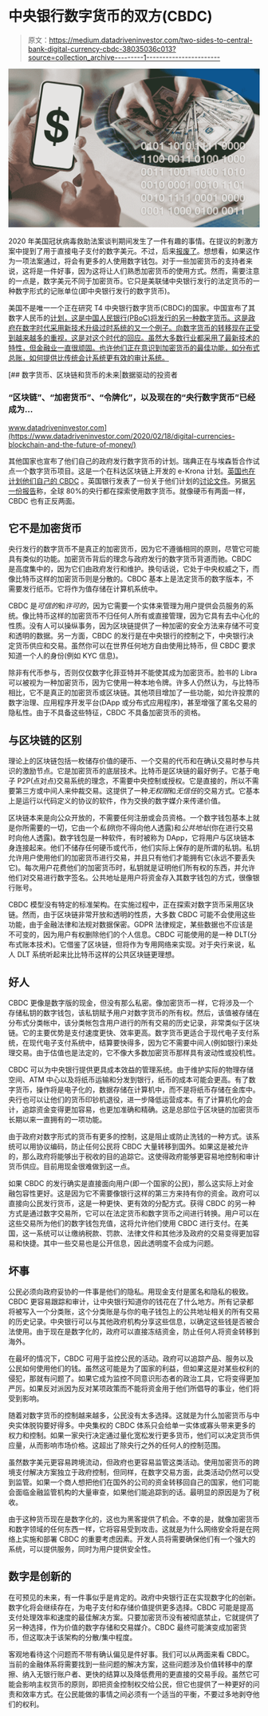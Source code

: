 # 中央银行数字货币的双方(CBDC)

> 原文：<https://medium.datadriveninvestor.com/two-sides-to-central-bank-digital-currency-cbdc-38035036c013?source=collection_archive---------1----------------------->

![](img/1fbea37b4db7a1b2ccd9a74be28f2be2.png)

2020 年美国冠状病毒救助法案谈判期间发生了一件有趣的事情。在提议的刺激方案中提到了用于直接电子支付的数字美元。不过，后来[报废了](https://www.coindesk.com/digital-dollar-stripped-from-latest-us-coronavirus-relief-bill)。想想看，如果这作为一项法案通过，将会有更多的人使用数字钱包。对于一些加密货币的支持者来说，这将是一件好事，因为这将让人们熟悉加密货币的使用方式。然而，需要注意的一点是，数字美元不同于加密货币。它只是美联储中央银行发行的法定货币的一种数字形式的记账单位(即中央银行发行的数字货币)。

美国不是唯一一个正在研究 T4 中央银行数字货币(CBDC)的国家。中国宣布了其数字人民币的[计划，这是中国人民银行(PBoC)将发行的另一种数字货币。这是政府在数字时代采用新技术升级过时系统的又一个例子。向数字货币的转移现在正受到越来越多的重视，这是对这个时代的回应。虽然大多数行业都采用了最新技术的特性，但金融业一直很顽固。也许他们正在意识到加密货币的最佳功能，如分布式总账，如何提供比传统会计系统更有效的审计系统。](https://www.theblockcrypto.com/post/59671/chinas-central-bank-is-one-step-closer-to-issuing-its-digital-currency-report)

[](https://www.datadriveninvestor.com/2020/02/18/digital-currencies-blockchain-and-the-future-of-money/) [## 数字货币、区块链和货币的未来|数据驱动的投资者

### “区块链”、“加密货币”、“令牌化”，以及现在的“央行数字货币”已经成为…

www.datadriveninvestor.com](https://www.datadriveninvestor.com/2020/02/18/digital-currencies-blockchain-and-the-future-of-money/) 

其他国家也宣布了他们自己的政府发行数字货币的计划。瑞典正在与埃森哲合作试点一个数字货币项目。这是一个在科达区块链上开发的 e-Krona 计划。[英国也在计划他们自己的 CBDC](https://www.ledgerinsights.com/bank-of-england-central-bank-digital-currency-cbdc-research-roadmap/) 。英国银行发表了一份关于他们计划的[讨论文件](https://www.bankofengland.co.uk/paper/2020/central-bank-digital-currency-opportunities-challenges-and-design-discussion-paper)。另据[另一份报告](https://www.ledgerinsights.com/bis-central-bank-digital-currency-survey/)称，全球 80%的央行都在探索使用数字货币。就像硬币有两面一样，CBDC 也有正反两面。

## 它不是加密货币

央行发行的数字货币不是真正的加密货币，因为它不遵循相同的原则，尽管它可能具有类似的功能。加密货币背后的理念与政府发行的数字货币背道而驰。CBDC 是高度集中的，因为它们由政府发行和维护。换句话说，它处于中央权威之下，而像比特币这样的加密货币则是分散的。CBDC 基本上是法定货币的数字版本，不需要发行纸币。它将作为值存储在计算机系统中。

CBDC 是*可信的*和*许可的*，因为它需要一个实体来管理为用户提供会员服务的系统。像比特币这样的加密货币不归任何人所有或直接管理，因为它具有去中心化的性质。没有人可以操纵事务，因为区块链提供了一种加密的安全方法来存储不可变和透明的数据。另一方面，CBDC 的发行是在中央银行的控制之下，中央银行决定货币供应和交易。虽然你可以在世界任何地方自由使用比特币，但 CBDC 要求知道一个人的身份(例如 KYC 信息)。

除非有代币参与，否则仅仅数字化菲亚特并不能使其成为加密货币。脸书的 Libra 可以被视为一种加密货币，因为它使用一种本地令牌。许多人仍然认为，与比特币相比，它不是真正的加密货币或区块链。其他项目增加了一些功能，如允许投票的数字治理、应用程序开发平台(DApp 或分布式应用程序)，甚至增强了匿名交易的隐私性。由于不具备这些特征，CBDC 不具备加密货币的资格。

## 与区块链的区别

理论上的区块链包括一枚储存价值的硬币、一个交易的代币和在确认交易时参与共识的激励节点。它是加密货币的底层技术。比特币是区块链的最好例子。它基于电子 P2P(点对点)交易系统的理念，不需要中央控制或授权。它是直接的，所以不需要第三方或中间人来仲裁交易。这提供了一种*无权限*和*无信任*的交易方式。它基本上是运行以代码定义的协议的软件，作为交换的数字媒介来传递价值。

区块链本来是向公众开放的，不需要任何注册或会员资格。一个数字钱包基本上就是你所需要的一切，它由一个*私钥*(你不得向他人透露)和*公共地址*(你在进行交易时向他人透露)。数字钱包是一种软件，有时被称为 DApp，它将用户与区块链本身连接起来。他们不储存任何硬币或代币，他们实际上保存的是所谓的私钥。私钥允许用户使用他们的加密货币进行交易，并且只有他们才能拥有它(永远不要丢失它)。每次用户花费他们的加密货币时，私钥就是证明他们所有权的东西，并允许他们对交易进行数字签名。公共地址是用户将资金存入其数字钱包的方式，很像银行账号。

CBDC 模型没有特定的标准架构。在实施过程中，正在探索对数字货币采用区块链。然而，由于区块链非常开放和透明的性质，大多数 CBDC 可能不会使用这些功能，由于金融法律和法规对数据保密。GDPR 法律规定，某些数据也不应该是不可变的，因为用户有权删除他们的个人信息。CBDC 可能使用的是一种 DLT(分布式账本技术)。它借鉴了区块链，但将作为专用网络来实现。对于央行来说，私人 DLT 系统听起来比比特币这样的公共区块链更理想。

## 好人

CBDC 更像是数字版的现金，但没有那么私密。像加密货币一样，它将涉及一个存储私钥的数字钱包，该私钥赋予用户对数字货币的所有权。然后，该值被存储在分布式分类帐中，该分类帐包含用户进行的所有交易的历史记录，非常类似于区块链。它的主要优势是支付速度更快、效率更高。数字货币更适合于现代电子支付系统，在现代电子支付系统中，结算要快得多，因为它不需要中间人(例如银行)来处理交易。由于估值也是法定的，它不像大多数加密货币那样具有波动性或投机性。

CBDC 可以为中央银行提供更具成本效益的管理系统。由于维护实际的物理存储空间、ATM 中心以及将纸币运输和分发到银行，纸币的成本可能会更高。有了数字货币，操作将是电子化的，数据存储在计算机中，而不是将纸币存储在金库中。央行也可以让他们的货币印钞机退役，进一步降低运营成本。有了计算机化的会计，追踪资金变得更加容易，也更加准确和精确。这是总部位于区块链的加密货币长期以来一直拥有的一项功能。

由于政府对数字形式的货币有更多的控制，这是阻止或防止洗钱的一种方式。该系统可以用协议编码，防止任何公民将 CBDC 大量转移到国外。如果这是被允许的，那么政府将能够出于税收的目的追踪它。这使得政府能够更容易地控制和审计货币供应。目前用现金很难做到这一点。

如果 CBDC 的发行确实是直接面向用户(即一个国家的公民)，那么这实际上对金融包容性更好。这是因为它不需要像银行这样的第三方来持有你的资金。政府可以直接向公民发行货币，这是一种更快、更有效的分配方式。获得 CBDC 的另一种方式是通过数字交易所，它可以在法定货币和数字货币之间进行转换。用户可以在这些交易所为他们的数字钱包充值，这将允许他们使用 CBDC 进行支付。在美国，这一系统可以让缴纳税款、罚款、法律文件和其他涉及政府的交易变得更加容易和快捷。其中一些交易也是公开信息，因此透明度不会成为问题。

## 坏事

公民必须向政府妥协的一件事是他们的隐私。用现金支付是匿名和隐私的极致。CBDC 更容易跟踪和审计，让中央银行知道你的钱花在了什么地方。所有记录都将被写入一个分类账，这个分类账是与你的电子钱包上的公共地址相关的所有交易的历史记录。中央银行可以与其他政府机构分享这些信息，以确定这些钱是否被合法使用。由于现在是数字化的，政府可以直接冻结资金，防止任何人将资金转移到海外。

在最坏的情况下，CBDC 可用于监控公民的活动。政府可以追踪产品、服务以及公民如何使用他们的钱。虽然这可能是为了国家的利益，但如果这是对某些权利的侵犯，那就有问题了。如果它成为监控不同意识形态者的政治工具，它将变得更加严厉。如果反对派因为反对某项政策而不能将资金用于他们所倡导的事业，他们将受到影响。

随着对数字货币的控制越来越多，公民没有太多选择。这就是为什么加密货币与中央实体脱钩要好得多。中央集权的 CBDC 体系只会给单一实体或寡头带来更多的权力和控制。如果一家央行决定通过量化宽松发行更多货币，他们可以决定货币供应量，从而影响市场价格。这超出了除央行之外的任何人的控制范围。

虽然数字美元更容易跨境流动，但政府也更容易监管这类活动。使用加密货币的跨境支付解决方案独立于政府控制，但同样，在数字交易方面，此类活动仍然可以受到监管。如果一个商人想把他们在国外的公司的资金转移回自己的国家，他们可能会面临金融监管机构的大量审查，如果他们能追踪到的话。最明显的原因是为了税收。

由于这种货币现在是数字化的，这也为黑客提供了机会。不幸的是，就像加密货币和数字领域的任何东西一样，它将容易受到攻击。这就是为什么网络安全将是在网络上实施和部署 CBDC 的重要考虑因素。开发人员将需要确保他们有一个强大的系统，可以提供服务，同时为用户提供安全性。

## 数字是创新的

在可预见的未来，有一件事似乎是肯定的。政府中央银行正在实现数字化的创新。数字化将会继续存在，为电子支付和存储价值提供更多选择。CBDC 可能是提高支付处理效率和速度的最佳解决方案。只要加密货币没有被彻底禁止，它就提供了另一种选择，作为价值的数字存储和交易媒介。CBDC 最终可能演变成加密货币，但这取决于该架构的分散/集中程度。

客观地看待这个问题而不带有确认偏见是件好事。我们可以从两面来看 CBDC。当前的金融体系将需要找到一些问题的解决方案，这些问题涉及价值转移中的摩擦、纳入无银行账户者、更快的结算以及降低费用的更直接的交易手段。虽然它可能会影响主权货币的原则，即把资金控制权交给公民，但它也提供了一种更好的问责和效率方式。在公民能做的事情之间必须有一个适当的平衡，不要过多地剥夺他们的权利。